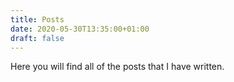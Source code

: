 ```yaml
---
title: Posts
date: 2020-05-30T13:35:00+01:00
draft: false
---
```


Here you will find all of the posts that I have written.
